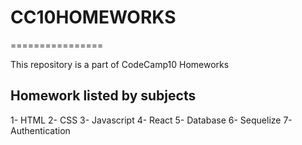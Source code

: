 # CC10HOMEWORKS
================
<p> This repository is a part of CodeCamp10 Homeworks </p>

<h2>Homework listed by subjects</h2>
1- HTML
2- CSS
3- Javascript
4- React
5- Database
6- Sequelize
7- Authentication

